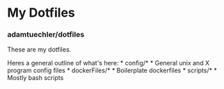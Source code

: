 # My Dotfiles
### adamtuechler/dotfiles

These are my dotfiles.

Heres a general outline of what's here:
    * config/*
        * General unix and X program config files
    * dockerFiles/*
        * Boilerplate dockerfiles
    * scripts/*
        * Mostly bash scripts


